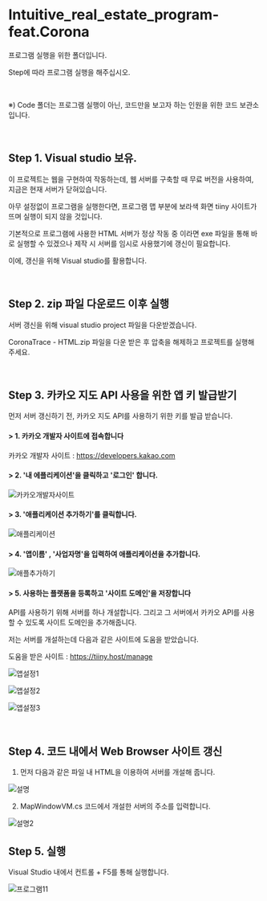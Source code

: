 # Intuitive_real_estate_program-feat.Corona

프로그램 실행을 위한 폴더입니다. 

Step에 따라 프로그램 실행을 해주십시오.

<br>

※) Code 폴더는 프로그램 실행이 아닌, 코드만을 보고자 하는 인원을 위한 코드 보관소입니다.

<br>

## Step 1. Visual studio 보유.

이 프로젝트는 웹을 구현하여 작동하는데, 웹 서버를 구축할 때 무료 버전을 사용하여, 지금은 현재 서버가 닫혀있습니다.

아무 설정없이 프로그램을 실행한다면, 프로그램 맵 부분에 보라색 화면 tiiny 사이트가 뜨며 실행이 되지 않을 것입니다.

기본적으로 프로그램에 사용한 HTML 서버가 정상 작동 중 이라면 exe 파일을 통해 바로 실행할 수 있겠으나 제작 시 서버를 임시로 사용했기에 갱신이 필요합니다.

이에, 갱신을 위해 Visual studio를 활용합니다.

<br>

## Step 2. zip 파일 다운로드 이후 실행

서버 갱신을 위해 visual studio project 파일을 다운받겠습니다.

CoronaTrace - HTML.zip 파일을 다운 받은 후 압축을 해제하고 프로젝트를 실행해 주세요.

<br>

## Step 3. 카카오 지도 API 사용을 위한 앱 키 발급받기

먼저 서버 갱신하기 전, 카카오 지도 API를 사용하기 위한 키를 발급 받습니다.

#### > 1. 카카오 개발자 사이트에 접속합니다

카카오 개발자 사이트 : https://developers.kakao.com

#### > 2. '내 에플리케이션'을 클릭하고 '로그인' 합니다.

![카카오개발자사이트](https://user-images.githubusercontent.com/101550112/175454261-a50ed0db-d6a5-422d-b4d9-f37645013d81.png)

#### > 3.  '애플리케이션 추가하기'를 클릭합니다.

![애플리케이션](https://user-images.githubusercontent.com/101550112/175454492-81e0123d-c24e-4fa1-a69f-34438b4e151f.png)

#### > 4. '앱이름' , '사업자명'을 입력하여 애플리케이션을 추가합니다.

![애플추가하기](https://user-images.githubusercontent.com/101550112/175474198-872d68fe-7380-484f-b38b-aaae6c6c3da0.png)

#### > 5. 사용하는 플랫폼을 등록하고 '사이트 도메인'을 저장합니다
API를 사용하기 위해 서버를 하나 개설합니다. 그리고 그 서버에서 카카오 API를 사용할 수 있도록 사이트 도메인을 추가해줍니다.

저는 서버를 개설하는데 다음과 같은 사이트에 도움을 받았습니다.


도움을 받은 사이트 : https://tiiny.host/manage

![앱설정1](https://user-images.githubusercontent.com/101550112/175476912-05a6ba3b-f20c-4b32-9df7-a12ea72d6d81.png)

![앱설정2](https://user-images.githubusercontent.com/101550112/175476915-cdf900cb-cc90-4f69-a781-886cd8f57e45.png)

![앱설정3](https://user-images.githubusercontent.com/101550112/175476895-e7de5a5e-d01a-4ee8-a254-711626afcbef.png)

<br>

## Step 4. 코드 내에서 Web Browser 사이트 갱신

1. 먼저 다음과 같은 파일 내 HTML을 이용하여 서버를 개설해 줍니다.

![설명](https://user-images.githubusercontent.com/101550112/161687589-cf300305-f89c-4368-ad37-3b2bccde2f39.png)

2. MapWindowVM.cs 코드에서 개설한 서버의 주소를 입력합니다.

![설명2](https://user-images.githubusercontent.com/101550112/161687817-2450328f-8888-4935-bb03-b9e1fdd15634.png)

## Step 5. 실행

Visual Studio 내에서 컨트롤 + F5를 통해 실행합니다.

![프로그램11](https://user-images.githubusercontent.com/101550112/161691644-2a3f8a1d-b746-4964-9dde-3909414e56f6.png)
